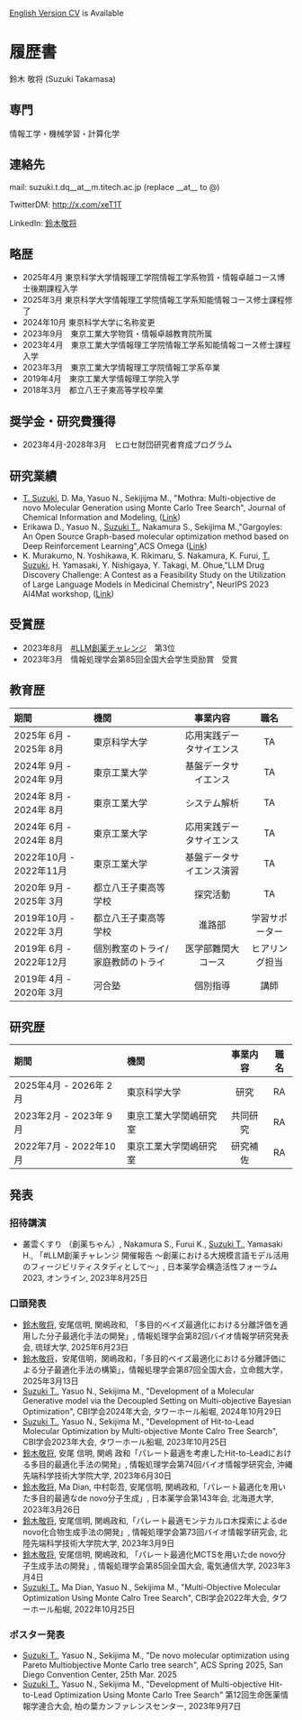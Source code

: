 [English Version CV](index_en.md) is Available
# 履歴書

鈴木 敬将 (Suzuki Takamasa)

## 専門

情報工学・機械学習・計算化学

## 連絡先
mail: suzuki.t.dq__at__m.titech.ac.jp (replace \_\_at\_\_ to @)

TwitterDM: http://x.com/xeT1T

LinkedIn: [鈴木敬将](https://www.linkedin.com/in/%E6%95%AC%E5%B0%86-%E9%88%B4%E6%9C%A8-698409281/)

## 略歴

- 2025年4月  東京科学大学情報理工学院情報工学系物質・情報卓越コース博士後期課程入学
- 2025年3月  東京科学大学情報理工学院情報工学系知能情報コース修士課程修了
- 2024年10月 東京科学大学に名称変更
- 2023年9月　東京工業大学物質・情報卓越教育院所属
- 2023年4月　東京工業大学情報理工学院情報工学系知能情報コース修士課程入学
- 2023年3月　東京工業大学情報理工学院情報工学系卒業
- 2019年4月　東京工業大学情報理工学院入学
- 2018年3月　都立八王子東高等学校卒業

## 奨学金・研究費獲得

- 2023年4月-2028年3月　ヒロセ財団研究者育成プログラム

## 研究業績
- <u>T. Suzuki</u>, D. Ma, Yasuo N., Sekijijma M., "Mothra: Multi-objective de novo Molecular Generation using Monte Carlo Tree Search", Journal of Chemical Information and Modeling, ([Link](https://pubs.acs.org/doi/full/10.1021/acs.jcim.4c00759))
- Erikawa D., Yasuo N., <u>Suzuki T.</u>, Nakamura S., Sekijima M.,"Gargoyles: An Open Source Graph-based molecular optimization method based on Deep Reinforcement Learning",ACS Omega ([Link](https://pubs.acs.org/doi/10.1021/acsomega.3c05430)) 
- K. Murakumo, N. Yoshikawa, K. Rikimaru, S. Nakamura, K. Furui, <u>T. Suzuki</u>, H. Yamasaki, Y. Nishigaya, Y. Takagi, M. Ohue,"LLM Drug Discovery Challenge: A Contest as a Feasibility Study on the Utilization of Large Language Models in Medicinal Chemistry", NeurIPS 2023 AI4Mat workshop, ([Link](https://openreview.net/forum?id=kjUylvko18))

## 受賞歴

- 2023年8月　[#LLM創薬チャレンジ](https://twitter.com/hashtag/LLM%E5%89%B5%E8%96%AC%E3%83%81%E3%83%A3%E3%83%AC%E3%83%B3%E3%82%B8?src=hashtag_click)　第3位
- 2023年3月　情報処理学会第85回全国大会学生奨励賞　受賞

## 教育歴

|期間|機関|事業内容|職名|
|:---|:---|:---:|:---:|
|2025年 6月 - 2025年 8月|東京科学大学|応用実践データサイエンス|TA|
|2024年 9月 - 2024年 9月|東京工業大学|基盤データサイエンス|TA|
|2024年 8月 - 2024年 8月|東京工業大学|システム解析|TA|
|2024年 6月 - 2024年 8月|東京工業大学|応用実践データサイエンス|TA|
|2022年10月 - 2022年11月|東京工業大学|基盤データサイエンス演習|TA|
|2020年 9月 - 2025年 3月|都立八王子東高等学校|探究活動|TA|
|2019年10月 - 2022年 3月|都立八王子東高等学校|進路部|学習サポーター|
|2019年 6月 - 2022年12月|個別教室のトライ/家庭教師のトライ|医学部難関大コース|ヒアリング担当|
|2019年 4月 - 2020年 3月|河合塾|個別指導|講師|

## 研究歴

|期間|機関|事業内容|職名|
|:---|:---|:---:|:---:|
|2025年4月 - 2026年 2月|東京科学大学|研究|RA|
|2023年2月 - 2023年 9月|東京工業大学関嶋研究室|共同研究|RA|
|2022年7月 - 2022年10月|東京工業大学関嶋研究室|研究補佐|RA|

## 発表
### 招待講演

- 叢雲くすり （創薬ちゃん）, Nakamura S., Furui K., <u>Suzuki T.</u>, Yamasaki H., 「#LLM創薬チャレンジ 開催報告 ～創薬における大規模言語モデル活用のフィージビリティスタディとして～」, 日本薬学会構造活性フォーラム2023, オンライン, 2023年8月25日

### 口頭発表
- <u>鈴木敬将</u>, 安尾信明, 関嶋政和, 「多目的ベイズ最適化における分離評価を適用した分子最適化手法の開発」, 情報処理学会第82回バイオ情報学研究発表会, 琉球大学, 2025年6月23日
- <u>鈴木敬将</u>，安尾信明，関嶋政和，「多目的ベイズ最適化における分離評価による分子最適化手法の構築」，情報処理学会第87回全国大会，立命館大学，2025年3月13日
- <u>Suzuki T.</u>, Yasuo N., Sekijima M., "Development of a Molecular Generative model via the Decoupled Setting on Multi-objective Bayesian Optimization", CBI学会2024年大会, タワーホール船堀, 2024年10月29日
- <u>Suzuki T.</u>, Yasuo N., Sekijima M., "Development of Hit-to-Lead Molecular Optimization by Multi-objective Monte Calro Tree Search", CBI学会2023年大会, タワーホール船堀, 2023年10月25日
- <u>鈴木敬将</u>, 安尾 信明, 関嶋 政和「パレート最適を考慮したHit-to-Leadにおける多目的最適化手法の開発」, 情報処理学会第74回バイオ情報学研究会, 沖縄先端科学技術大学院大学, 2023年6月30日
- <u>鈴木敬将</u>, Ma Dian, 中村彰吾, 安尾信明, 関嶋政和,「パレート最適化を用いた多目的最適なde novo分子生成」, 日本薬学会第143年会, 北海道大学, 2023年3月26日
- <u>鈴木敬将</u>, 安尾信明, 関嶋政和,「パレート最適モンテカルロ木探索によるde novo化合物生成手法の開発」, 情報処理学会第73回バイオ情報学研究会, 北陸先端科学技術大学院大学, 2023年3月9日
- <u>鈴木敬将</u>, 安尾信明, 関嶋政和, 「パレート最適化MCTSを用いたde novo分子生成手法の開発」, 情報処理学会第85回全国大会, 電気通信大学, 2023年3月4日
- <u>Suzuki T.</u>, Ma Dian, Yasuo N., Sekijima M., "Multi-Objective Molecular Optimization Using Monte Calro Tree Search", CBI学会2022年大会, タワーホール船堀, 2022年10月25日

### ポスター発表
- <u>Suzuki T.</u>, Yasuo N., Sekijima M., "De novo molecular optimization using Pareto Multiobjective Monte Carlo tree search", ACS Spring 2025, San Diego Convention Center, 25th Mar. 2025
- <u>Suzuki T.</u>, Yasuo N., Sekijima M., "Development of Multi-objective Hit-to-Lead Optimization Using Monte Carlo Tree Search" 第12回生命医薬情報学連合大会, 柏の葉カンファレンスセンター, 2023年9月7日


